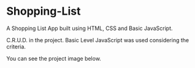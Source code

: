 # Shopping-List

A Shopping List App built using HTML, CSS and Basic JavaScript.

C.R.U.D. in the project. Basic Level JavaScript was used considering the criteria.

You can see the project image below.
